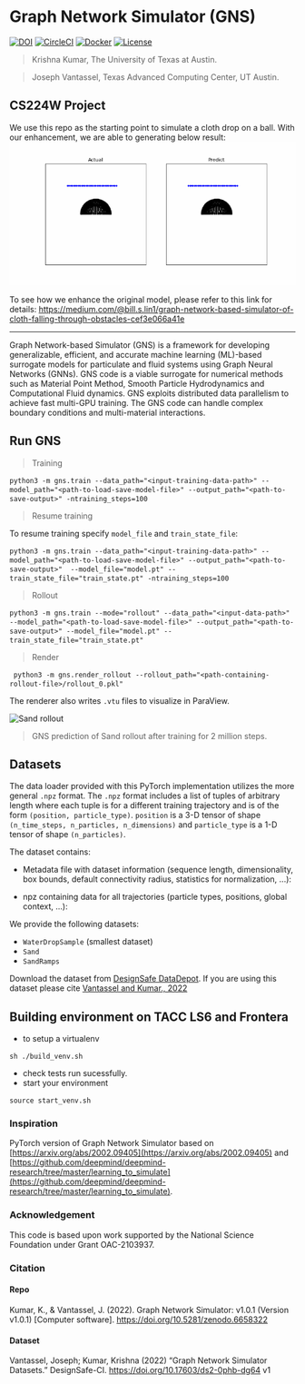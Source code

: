# Graph Network Simulator (GNS)

[![DOI](https://zenodo.org/badge/427487727.svg)](https://zenodo.org/badge/latestdoi/427487727)
[![CircleCI](https://dl.circleci.com/status-badge/img/gh/geoelements/gns/tree/main.svg?style=svg)](https://dl.circleci.com/status-badge/redirect/gh/geoelements/gns/tree/main)
[![Docker](https://quay.io/repository/geoelements/gns/status "Docker Repository on Quay")](https://quay.io/repository/geoelements/gns)
[![License](https://img.shields.io/badge/license-MIT-blue.svg)](https://raw.githubusercontent.com/geoelements/gns/main/license.md)

> Krishna Kumar, The University of Texas at Austin.

> Joseph Vantassel, Texas Advanced Computing Center, UT Austin.

## CS224W Project
We use this repo as the starting point to simulate a cloth drop on a ball. With our enhancement, we are able to generating below result: 
![Cloth Rollout](rollout_1.gif)


To see how we enhance the original model, please refer to this link for details: https://medium.com/@bill.s.lin1/graph-network-based-simulator-of-cloth-falling-through-obstacles-cef3e066a41e

-------------------------------

Graph Network-based Simulator (GNS) is a framework for developing generalizable, efficient, and accurate machine learning (ML)-based surrogate models for particulate and fluid systems using Graph Neural Networks (GNNs). GNS code is a viable surrogate for numerical methods such as Material Point Method, Smooth Particle Hydrodynamics and Computational Fluid dynamics. GNS exploits distributed data parallelism to achieve fast multi-GPU training. The GNS code can handle complex boundary conditions and multi-material interactions.

## Run GNS
> Training
```shell
python3 -m gns.train --data_path="<input-training-data-path>" --model_path="<path-to-load-save-model-file>" --output_path="<path-to-save-output>" -ntraining_steps=100
```

> Resume training

To resume training specify `model_file` and `train_state_file`:

```shell
python3 -m gns.train --data_path="<input-training-data-path>" --model_path="<path-to-load-save-model-file>" --output_path="<path-to-save-output>"  --model_file="model.pt" --train_state_file="train_state.pt" -ntraining_steps=100
```

> Rollout
```shell
python3 -m gns.train --mode="rollout" --data_path="<input-data-path>" --model_path="<path-to-load-save-model-file>" --output_path="<path-to-save-output>" --model_file="model.pt" --train_state_file="train_state.pt"
```

> Render
```shell
 python3 -m gns.render_rollout --rollout_path="<path-containing-rollout-file>/rollout_0.pkl" 
```

The renderer also writes `.vtu` files to visualize in ParaView.

![Sand rollout](figs/rollout_0.gif)
> GNS prediction of Sand rollout after training for 2 million steps.

## Datasets

The data loader provided with this PyTorch implementation utilizes the more general `.npz` format. The `.npz` format includes a list of
tuples of arbitrary length where each tuple is for a different training trajectory
and is of the form `(position, particle_type)`. `position` is a 3-D tensor of
shape `(n_time_steps, n_particles, n_dimensions)` and `particle_type` is
a 1-D tensor of shape `(n_particles)`.  

The dataset contains:

* Metadata file with dataset information (sequence length, dimensionality, box bounds, default connectivity radius, statistics for normalization, ...):

* npz containing data for all trajectories (particle types, positions, global context, ...):

We provide the following datasets:
  * `WaterDropSample` (smallest dataset)
  * `Sand`
  * `SandRamps`

Download the dataset from [DesignSafe DataDepot](https://doi.org/10.17603/ds2-0phb-dg64). If you are using this dataset please cite [Vantassel and Kumar., 2022](https://github.com/geoelements/gns#dataset)


## Building environment on TACC LS6 and Frontera

- to setup a virtualenv

```shell
sh ./build_venv.sh
```

- check tests run sucessfully.
- start your environment

```shell
source start_venv.sh 
```

### Inspiration
PyTorch version of Graph Network Simulator based on [https://arxiv.org/abs/2002.09405](https://arxiv.org/abs/2002.09405) and [https://github.com/deepmind/deepmind-research/tree/master/learning_to_simulate](https://github.com/deepmind/deepmind-research/tree/master/learning_to_simulate).

### Acknowledgement
This code is based upon work supported by the National Science Foundation under Grant OAC-2103937.

### Citation

#### Repo
Kumar, K., & Vantassel, J. (2022). Graph Network Simulator: v1.0.1 (Version v1.0.1) [Computer software]. https://doi.org/10.5281/zenodo.6658322

#### Dataset
Vantassel, Joseph; Kumar, Krishna (2022) “Graph Network Simulator Datasets.” DesignSafe-CI. https://doi.org/10.17603/ds2-0phb-dg64 v1 
